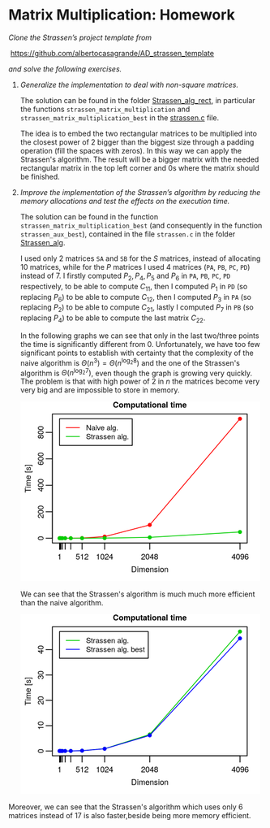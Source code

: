 # Matrix Multiplication: Homework



*Clone the Strassen’s project template from*

​										https://github.com/albertocasagrande/AD_strassen_template

*and solve the following exercises.*

1. *Generalize the implementation to deal with non-square matrices.*

   The solution can be found in the folder [Strassen_alg_rect](../Strassen_alg_rect), in particular the functions `strassen_matrix_multiplication` and `strassen_matrix_multiplication_best` in the [strassen.c](../Strassen_alg_rect/src/strassen.c) file.

   The idea is to embed the two rectangular matrices to be multiplied into the closest power of $2$ bigger than the biggest size through a padding operation (fill the spaces with zeros). In this way we can apply the Strassen's algorithm. The result will be a bigger matrix with the needed rectangular matrix in the top left corner and $0$s where the matrix should be finished.

2. *Improve the implementation of the Strassen’s algorithm by reducing the memory allocations and test the effects on the execution time.*

   The solution can be found in the function `strassen_matrix_multiplication_best` (and consequently in the function `strassen_aux_best`), contained in the file `strassen.c` in the folder [Strassen_alg](../Strassen_alg).

   I used only $2$ matrices `SA` and `SB` for the $S$ matrices, instead of allocating $10$ matrices, while for the $P$ matrices I used $4$ matrices (`PA`, `PB`, `PC`, `PD`) instead of $7$. I firstly computed $P_2, P_4, P_5$ and $P_6$ in `PA`, `PB`, `PC`, `PD` respectively, to be able to compute $C_{11}$, then I computed $P_1$ in `PD` (so replacing $P_6$) to be able to compute $C_{12}$, then I computed $P_3$ in `PA` (so replacing $P_2$) to be able to compute $C_{21}$, lastly I computed $P_7$ in `PB` (so replacing $P_4$) to be able to compute the last matrix $C_{22}$.

   In the following graphs we can see that only in the last two/three points the time is significantly different from $0$. Unfortunately, we have too few significant points to establish with certainty that the complexity of the naive algorithm is $\Theta(n^3) = \Theta(n^{\log_2 8})$ and the one of the Strassen's algorithm is $\Theta(n^{\log_2 7})$, even though the graph is growing very quickly. The problem is that with high power of $2$ in $n$ the matrices become very very big and are impossible to store in memory.

   <img src="figs/strassen_vs_naive.png" alt="strassen_vs_naive" style="zoom:50%;" />
   
   We can see that the Strassen's algorithm is much much more efficient than the naive algorithm.
   
   <img src="figs/strassen_vs_best.png" alt="strassen_vs_best" style="zoom:50%;" />

Moreover, we can see that the Strassen's algorithm which uses only $6$ matrices instead of $17$ is also faster,beside being more memory efficient.